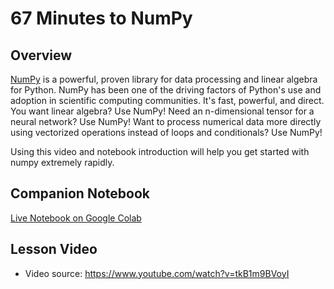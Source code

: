 # 67 Minutes to NumPy

## Overview
[NumPy](https://numpy.org/) is a powerful, proven library for data processing and linear algebra for Python. NumPy has been one of the driving factors of Python's use and adoption in scientific computing communities. It's fast, powerful, and direct. You want linear algebra? Use NumPy! Need an n-dimensional tensor for a neural network? Use NumPy! Want to process numerical data more directly using vectorized operations instead of loops and conditionals? Use NumPy!

Using this video and notebook introduction will help you get started with numpy extremely rapidly.

## Companion Notebook
[Live Notebook on Google Colab](https://colab.research.google.com/github/ryanorsinger/67-Minutes-to-numpy/blob/main/numpy_intro.ipynb)

## Lesson Video
- Video source: https://www.youtube.com/watch?v=tkB1m9BVoyI